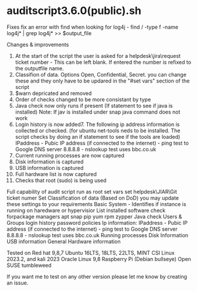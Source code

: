 # auditscript3.6.0(public).sh

Fixes
fix an error with find when looking for log4j - find / -type f -name log4j* | grep log4j* >> $output_file

Changes & improvements
1. At the start of the script the user is asked for a helpdesk\jira\request ticket number - This can be left blank. If entered the number is refixed to the outputfile name.
2. Classifion of data. Options Open, Confidential, Secret. you can change these and they only have to be updared in the "#set vars" section of the script
3. $warn depricated and removed
4. Order of checks changed to be more consistant by type
5. Java check now only runs if present (If statement to see if java is installed)
                 Note: If jav is installed under snap java command does not work
6. Login history is now added7. The following ip address information is collected or checked. (for ubuntu net-tools neds to be installed. The script checks by doing an if statement to see if the tools are loaded)
   IPaddress - Pubic IP address (if connected to the internet) - ping test to Google DNS server 8.8.8.8 - nslookup test uses bbc.co.uk
7. Current running processes are now captured
8. Disk information is captured
9. USB information is captured
10. Full hardware list is now captured
11. Checks that root (sudo) is being used

Full capability of audit script
run as  root
set vars
set helpdesk\JIAR\Git ticket numer
Set Classification of data (Based on DoD) you may update these settings to your requirements 
Basic System - Identifies if instance is running on haredware or hypervisior 
List installed software check forpackage managers
  apt
  snap
  pip
  yum
  rpm
  zypper
  Java check
  Users & Groups
  login history
  password policies 
  Ip information: IPaddress - Pubic IP address (if connected to the internet) - ping test to Google DNS server 8.8.8.8 - nslookup test uses bbc.co.uk
  Running processes
  Disk Information
  USB information
  General Hardware information 

  Tested on 
  Red hat 9,8,7
  Ubuntu 16LTS, 18LTS, 22LTS, MINT CSI Linux 2023.2, and kali 2023
  Oracle Linux 9,8
  Raspberry Pi (Debian bullseye)
  Open SUSE tumbleweed

  If you want me to test on any other version please let me know by creating an issue.
